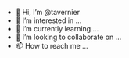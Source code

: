 - 👋 Hi, I’m @tavernier
- 👀 I’m interested in ...
- 🌱 I’m currently learning ...
- 💞️ I’m looking to collaborate on ...
- 📫 How to reach me ...

<!---
tavernier/tavernier is a ✨ special ✨ repository because its `README.md` (this file) appears on your GitHub profile.
You can click the Preview link to take a look at your changes.
--->
